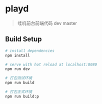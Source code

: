 # playd

> 哇叽前台前端代码 dev master

## Build Setup

``` bash
# install dependencies
npm install

# serve with hot reload at localhost:8080
npm run dev

# 打包测试环境
npm run build

# 打包正式环境
npm run build:p
```
